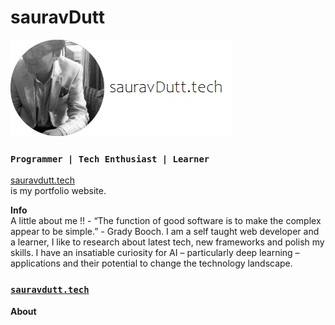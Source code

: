 # sauravDutt 
[![](resume.jpg)](https://www.sauravdutt.tech/)
### `Programmer | Tech Enthusiast | Learner`
[sauravdutt.tech](https://www.sauravdutt.tech/) <br />is my portfolio website.

<b>Info</b><br />
A little about me !! - 
“The function of good software is to make the complex appear to be simple.” - Grady Booch. I am a self taught web developer and a learner, I like to research about latest tech, new frameworks and polish my skills. I have an insatiable curiosity for AI – particularly deep learning – applications and their potential to change the technology landscape.

### [`sauravdutt.tech`](https://www.sauravdutt.tech/) 

<b>About</b><br />


